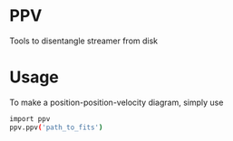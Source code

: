 # PPV
Tools to disentangle streamer from disk

# Usage
To make a position-position-velocity diagram, simply use
```bash
import ppv
ppv.ppv('path_to_fits')
```
